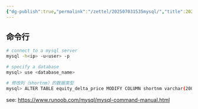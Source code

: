 ```yaml
---
{"dg-publish":true,"permalink":"/zettel/202507031535mysql/","title":202507031535,"created":"2025-07-03T15:35:14+08:00"}
---
```



命令行
---

```bash
# connect to a mysql server
mysql -h<ip> -u<user> -p

# specify a database
mysql> use <database_name>

# 修改列（shortnm）的数据类型
mysql> ALTER TABLE equity_delta_price MODIFY COLUMN shortnm varchar(200) CHARACTER SET utf8 COLLATE utf8_general_ci NULL;
```

see: https://www.runoob.com/mysql/mysql-command-manual.html